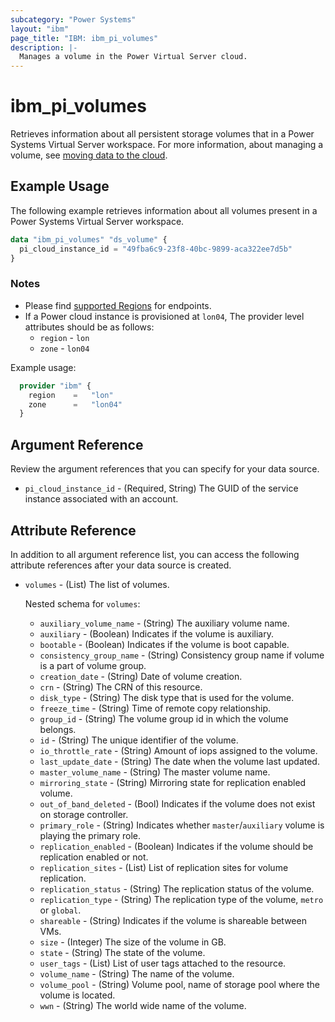```yaml
---
subcategory: "Power Systems"
layout: "ibm"
page_title: "IBM: ibm_pi_volumes"
description: |-
  Manages a volume in the Power Virtual Server cloud.
---
```


# ibm_pi_volumes

Retrieves information about all persistent storage volumes that in a Power Systems Virtual Server workspace. For more information, about managing a volume, see [moving data to the cloud](https://cloud.ibm.com/docs/power-iaas?topic=power-iaas-moving-data-to-the-cloud).

## Example Usage

The following example retrieves information about all volumes present in a Power Systems Virtual Server workspace.

```terraform
data "ibm_pi_volumes" "ds_volume" {
  pi_cloud_instance_id = "49fba6c9-23f8-40bc-9899-aca322ee7d5b"
}
```

### Notes

- Please find [supported Regions](https://cloud.ibm.com/apidocs/power-cloud#endpoint) for endpoints.
- If a Power cloud instance is provisioned at `lon04`, The provider level attributes should be as follows:
  - `region` - `lon`
  - `zone` - `lon04`
  
Example usage:

  ```terraform
    provider "ibm" {
      region    =   "lon"
      zone      =   "lon04"
    }
  ```
  
## Argument Reference

Review the argument references that you can specify for your data source.

- `pi_cloud_instance_id` - (Required, String) The GUID of the service instance associated with an account.

## Attribute Reference

In addition to all argument reference list, you can access the following attribute references after your data source is created.

- `volumes` - (List) The list of volumes.

  Nested schema for `volumes`:
  - `auxiliary_volume_name` - (String) The auxiliary volume name.
  - `auxiliary` - (Boolean) Indicates if the volume is auxiliary.
  - `bootable` -  (Boolean) Indicates if the volume is boot capable.
  - `consistency_group_name` - (String) Consistency group name if volume is a part of volume group.
  - `creation_date` - (String) Date of volume creation.
  - `crn` - (String) The CRN of this resource.
  - `disk_type` - (String) The disk type that is used for the volume.
  - `freeze_time` - (String) Time of remote copy relationship.
  - `group_id` - (String) The volume group id in which the volume belongs.
  - `id` - (String) The unique identifier of the volume.
  - `io_throttle_rate` - (String) Amount of iops assigned to the volume.
  - `last_update_date` - (String) The date when the volume last updated.
  - `master_volume_name` - (String) The master volume name.
  - `mirroring_state` - (String) Mirroring state for replication enabled volume.
  - `out_of_band_deleted` - (Bool) Indicates if the volume does not exist on storage controller.
  - `primary_role` - (String) Indicates whether `master`/`auxiliary` volume is playing the primary role.
  - `replication_enabled` - (Boolean) Indicates if the volume should be replication enabled or not.
  - `replication_sites` - (List) List of replication sites for volume replication.
  - `replication_status` - (String) The replication status of the volume.
  - `replication_type` - (String) The replication type of the volume, `metro` or `global`.
  - `shareable` - (String) Indicates if the volume is shareable between VMs.
  - `size` - (Integer) The size of the volume in GB.
  - `state` - (String) The state of the volume.
  - `user_tags` - (List) List of user tags attached to the resource.
  - `volume_name` - (String) The name of the volume.
  - `volume_pool` - (String) Volume pool, name of storage pool where the volume is located.
  - `wwn` - (String) The world wide name of the volume.
